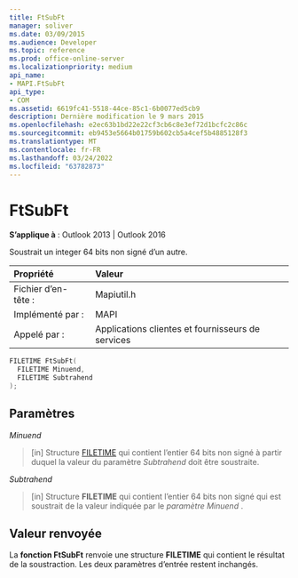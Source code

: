 ```yaml
---
title: FtSubFt
manager: soliver
ms.date: 03/09/2015
ms.audience: Developer
ms.topic: reference
ms.prod: office-online-server
ms.localizationpriority: medium
api_name:
- MAPI.FtSubFt
api_type:
- COM
ms.assetid: 6619fc41-5518-44ce-85c1-6b0077ed5cb9
description: Dernière modification le 9 mars 2015
ms.openlocfilehash: e2ec63b1bd22e22cf3cb6c8e3ef72d1bcfc2c86c
ms.sourcegitcommit: eb9453e5664b01759b602cb5a4cef5b4885128f3
ms.translationtype: MT
ms.contentlocale: fr-FR
ms.lasthandoff: 03/24/2022
ms.locfileid: "63782873"
---
```

# <a name="ftsubft"></a>FtSubFt

  
  
**S’applique à** : Outlook 2013 | Outlook 2016 
  
Soustrait un integer 64 bits non signé d’un autre. 
  
|Propriété|Valeur|
|:-----|:-----|
|Fichier d’en-tête :  <br/> |Mapiutil.h  <br/> |
|Implémenté par :  <br/> |MAPI  <br/> |
|Appelé par :  <br/> |Applications clientes et fournisseurs de services  <br/> |
   
```cpp
FILETIME FtSubFt(
  FILETIME Minuend,
  FILETIME Subtrahend
);
```

## <a name="parameters"></a>Paramètres

 _Minuend_
  
> [in] Structure [FILETIME](filetime.md) qui contient l’entier 64 bits non signé à partir duquel la valeur du paramètre _Subtrahend_ doit être soustraite. 
    
 _Subtrahend_
  
> [in] Structure **FILETIME** qui contient l’entier 64 bits non signé qui est soustrait de la valeur indiquée par le  _paramètre Minuend_ . 
    
## <a name="return-value"></a>Valeur renvoyée

La **fonction FtSubFt** renvoie une structure **FILETIME** qui contient le résultat de la soustraction. Les deux paramètres d’entrée restent inchangés. 
  

